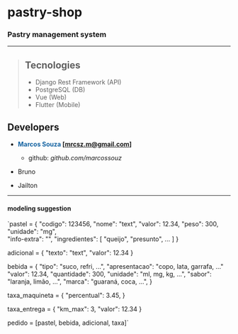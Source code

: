# pastry-shop

### Pastry management system

---------------------

> ## Tecnologies
> - Django Rest Framework (API)
> - PostgreSQL (DB)
> - Vue (Web)
> - Flutter (Mobile)

## Developers
- <strong><span style="color: #1564A2">Marcos Souza</span> [mrcsz.m@gmail.com]</strong>
    - github: <em>github.com/marcossouz</em>

- Bruno
- Jailton


-----------------------
#### modeling suggestion
`pastel = {
  "codigo": 123456,
  "nome": "text",
  "valor": 12.34,
  "peso": 300,
  "unidade": "mg",  
  "info-extra": "",
  "ingredientes": [
      "queijo", "presunto", ...
    ]
}

adicional = {
  "texto": "text",
  "valor": 12.34
}

bebida = {
  "tipo": "suco, refri, ...",
  "apresentacao": "copo, lata, garrafa, ..." 
  "valor": 12.34,
  "quantidade": 300,
  "unidade": "ml, mg, kg, ...",
  "sabor": "laranja, limão, ...",
  "marca": "guaraná, coca, ...",
}

taxa_maquineta = {
  "percentual": 3.45,
}

taxa_entrega = {
  "km_max": 3,
  "valor": 12.34
}

pedido = [pastel, bebida, adicional, taxa]`